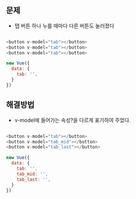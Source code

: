 ## 문제
- 탭 버튼 하나 누를 때마다 다른 버튼도 눌러졌다

```javascript

<button v-model="tab"></button>
<button v-model="tab"></button>
<button v-model="tab"></button>

new Vue({
  data: {
    tab: '',
  }
})

```

## 해결방법
- v-model에 들어가는 속성?을 다르게 표기하여 주었다.

```javascript

<button v-model="tab"></button>
<button v-model="tab_mid"></button>
<button v-model="tab_last"></button>

new Vue({
  data: {
    tab: '',
    tab_mid: '',
    tab_last: '',
  }
})

```
